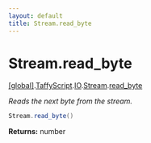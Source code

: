 ```yaml
---
layout: default
title: Stream.read_byte
---
```


# Stream.read_byte

[\[global\]]({{site.baseurl}}/docs/).[TaffyScript]({{site.baseurl}}/docs/TaffyScript/).[IO]({{site.baseurl}}/docs/TaffyScript/IO/).[Stream]({{site.baseurl}}/docs/TaffyScript/IO/Stream/).[read_byte]({{site.baseurl}}/docs/TaffyScript/IO/Stream/read_byte/)

_Reads the next byte from the stream._

```cs
Stream.read_byte()
```

**Returns:** number
